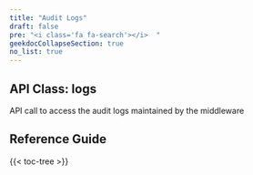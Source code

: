 ```yaml
---
title: "Audit Logs"
draft: false
pre: "<i class='fa fa-search'></i>	"
geekdocCollapseSection: true
no_list: true
---
```


## API Class: logs
API call to access the audit logs maintained by the middleware


## Reference Guide

{{< toc-tree >}}
